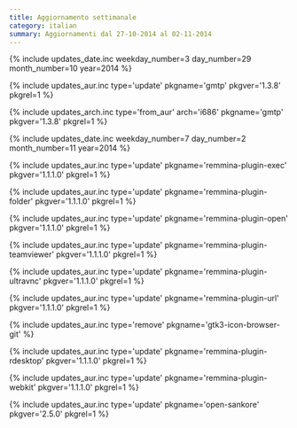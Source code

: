 ```yaml
---
title: Aggiornamento settimanale
category: italian
summary: Aggiornamenti dal 27-10-2014 al 02-11-2014
---
```


{% include updates_date.inc weekday_number=3 day_number=29 month_number=10 year=2014 %}

{% include updates_aur.inc type='update' pkgname='gmtp' pkgver='1.3.8' pkgrel=1 %}

{% include updates_arch.inc type='from_aur' arch='i686' pkgname='gmtp' pkgver='1.3.8' pkgrel=1 %}

{% include updates_date.inc weekday_number=7 day_number=2 month_number=11 year=2014 %}

{% include updates_aur.inc type='update' pkgname='remmina-plugin-exec' pkgver='1.1.1.0' pkgrel=1 %}

{% include updates_aur.inc type='update' pkgname='remmina-plugin-folder' pkgver='1.1.1.0' pkgrel=1 %}

{% include updates_aur.inc type='update' pkgname='remmina-plugin-open' pkgver='1.1.1.0' pkgrel=1 %}

{% include updates_aur.inc type='update' pkgname='remmina-plugin-teamviewer' pkgver='1.1.1.0' pkgrel=1 %}

{% include updates_aur.inc type='update' pkgname='remmina-plugin-ultravnc' pkgver='1.1.1.0' pkgrel=1 %}

{% include updates_aur.inc type='update' pkgname='remmina-plugin-url' pkgver='1.1.1.0' pkgrel=1 %}

{% include updates_aur.inc type='remove' pkgname='gtk3-icon-browser-git' %}

{% include updates_aur.inc type='update' pkgname='remmina-plugin-rdesktop' pkgver='1.1.1.0' pkgrel=1 %}

{% include updates_aur.inc type='update' pkgname='remmina-plugin-webkit' pkgver='1.1.1.0' pkgrel=1 %}

{% include updates_aur.inc type='update' pkgname='open-sankore' pkgver='2.5.0' pkgrel=1 %}
